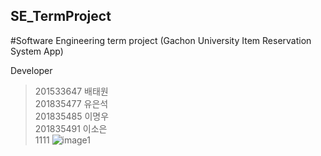 ## SE_TermProject
#Software Engineering term project (Gachon University Item Reservation System App)

Developer
>201533647 배태원  
>201835477 유은석  
>201835485 이명우  
>201835491 이소은  
1111
![image1](https://user-images.githubusercontent.com/43931412/146496636-f17b2e29-6f4e-4e15-8b28-b46ff1fcb9be.gif)

